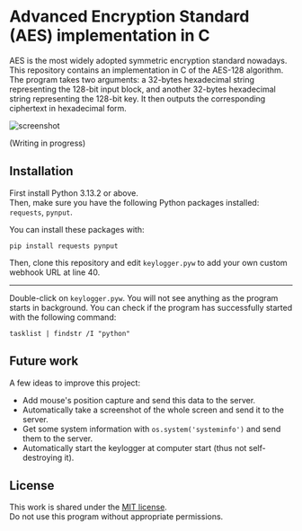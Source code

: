 Advanced Encryption Standard (AES) implementation in C
======================================================

AES is the most widely adopted symmetric encryption standard nowadays. This repository contains an implementation in C of the AES-128 algorithm. The program takes two arguments: a 32-bytes hexadecimal string representing the 128-bit input block, and another 32-bytes hexadecimal string representing the 128-bit key. It then outputs the corresponding ciphertext in hexadecimal form.


![screenshot](https://github.com/user-attachments/assets/8173fe57-0254-48df-a4e8-ebc41d01ccd0)

(Writing in progress)


Installation
------------

First install Python 3.13.2 or above.  
Then, make sure you have the following Python packages installed: `requests`, `pynput`.

You can install these packages with:
```
pip install requests pynput
```

Then, clone this repository and edit `keylogger.pyw` to add your own custom webhook URL at line 40.  

---
Double-click on `keylogger.pyw`. You will not see anything as the program starts in background. You can check if the program has successfully started with the following command:
```
tasklist | findstr /I "python"
```


Future work
-----------

A few ideas to improve this project:
- Add mouse's position capture and send this data to the server.
- Automatically take a screenshot of the whole screen and send it to the server.
- Get some system information with `os.system('systeminfo')` and send them to the server.
- Automatically start the keylogger at computer start (thus not self-destroying it).

License
-------

This work is shared under the [MIT license](LICENSE).  
Do not use this program without appropriate permissions.

